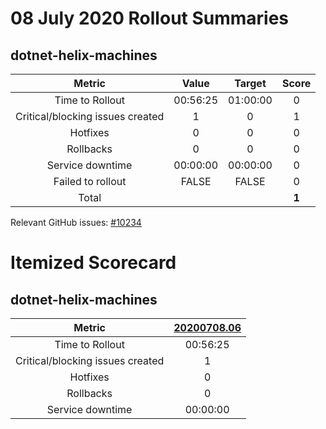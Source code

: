 # 08 July 2020 Rollout Summaries

## dotnet-helix-machines

|              Metric              |   Value  |  Target  |   Score   |
|:--------------------------------:|:--------:|:--------:|:---------:|
| Time to Rollout                  | 00:56:25 | 01:00:00 |     0     |
| Critical/blocking issues created |     1    |    0     |     1     |
| Hotfixes                         |     0    |    0     |     0     |
| Rollbacks                        |     0    |    0     |     0     |
| Service downtime                 | 00:00:00 | 00:00:00 |     0     |
| Failed to rollout                |   FALSE  |   FALSE  |     0     |
| Total                            |          |          |   **1**   |

Relevant GitHub issues: [#10234](https://github.com/dotnet/core-eng/issues/10234)
# Itemized Scorecard

## dotnet-helix-machines

| Metric | [20200708.06](https://dev.azure.com/dnceng/7ea9116e-9fac-403d-b258-b31fcf1bb293/_build/results?buildId=720859) |
|:-----:|:-----:|
| Time to Rollout | 00:56:25 |
| Critical/blocking issues created | 1 |
| Hotfixes | 0 |
| Rollbacks | 0 |
| Service downtime | 00:00:00 |

